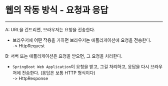 # 웹의 작동 방식 - 요청과 응답
***
A: URL을 건드리면, 브라우저는 요청을 전송한다.
- 브라우저에 어떤 작용을 가하면 브라우저는 애플리케이션에 요청을 전송한다. </br>
-> HttpRequest

B: 서버 또는 애플리케이션은 요청을 받으면, 그 요청을 처리한다.
- `SpringBoot Web Application`이 요청을 받고, 그걸 처리하고, 응답을 다시 브라우저에 전송한다. (응답은 보통 HTTP 형식이다) </br>
-> HttpResponse